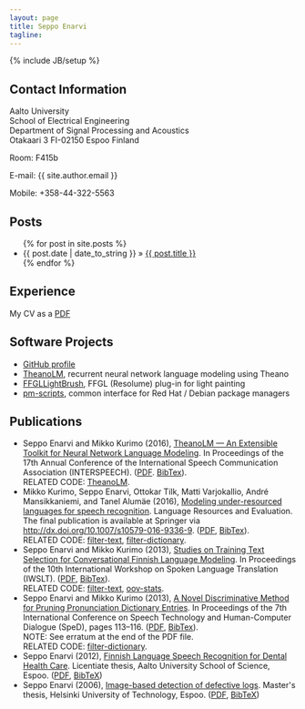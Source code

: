 ```yaml
---
layout: page
title: Seppo Enarvi
tagline:
---
```

{% include JB/setup %}

## Contact Information

Aalto University  
School of Electrical Engineering  
Department of Signal Processing and Acoustics  
Otakaari 3
FI-02150 Espoo
Finland

Room: F415b

E-mail: {{ site.author.email }}

Mobile: +358-44-322-5563

## Posts

<ul class="posts">
  {% for post in site.posts %}
    <li><span>{{ post.date | date_to_string }}</span> &raquo; <a href="{{ BASE_PATH }}{{ post.url }}">{{ post.title }}</a></li>
  {% endfor %}
</ul>

## Experience

My CV as a <a href="cv.pdf">PDF</a>

## Software Projects

<ul>
  <li><a href="https://github.com/{{ site.author.github }}/">GitHub profile</a></li>
  <li><a href="https://github.com/senarvi/theanolm/">TheanoLM</a>, recurrent neural network language modeling using Theano</li>
  <li><a href="https://github.com/senarvi/senarvi-freeframe/tree/master/FFGLLightBrush">FFGLLightBrush</a>, FFGL (Resolume) plug-in for light painting</li>
  <li><a href="https://github.com/senarvi/senarvi-unix/tree/master/pm-scripts">pm-scripts</a>, common interface for Red Hat / Debian package managers</li>
</ul>

## Publications

<ul>
  <li>
    Seppo Enarvi and Mikko Kurimo (2016),
    <a href="http://www.isca-speech.org/archive/Interspeech_2016/abstracts/0618.html">TheanoLM &mdash; An Extensible Toolkit for Neural Network Language Modeling</a>.
    In Proceedings of the 17th Annual Conference of the International Speech Communication Association (INTERSPEECH).
    (<a href="publications/interspeech2016.pdf">PDF</a>.
    <a href="publications/interspeech2016.bib">BibTex</a>).<br />
    RELATED CODE: <a href="https://github.com/senarvi/theanolm">TheanoLM</a>.
  </li>
  <li>
    Mikko Kurimo, Seppo Enarvi, Ottokar Tilk, Matti Varjokallio, André Mansikkaniemi, and Tanel Alumäe (2016),
    <a href="http://dx.doi.org/10.1007/s10579-016-9336-9">Modeling under-resourced languages for speech recognition</a>.
    Language Resources and Evaluation.
    The final publication is available at Springer via <a href="http://dx.doi.org/10.1007/s10579-016-9336-9">http://dx.doi.org/10.1007/s10579-016-9336-9</a>.
    (<a href="publications/lre2016.pdf">PDF</a>,
    <a href="publications/lre2016.bib">BibTex</a>).<br />
    RELATED CODE: <a href="https://github.com/senarvi/senarvi-speech/tree/master/filter-text">filter-text</a>,
    <a href="https://github.com/senarvi/senarvi-speech/tree/master/filter-dictionary">filter-dictionary</a>.
  </li>
  <li>
    Seppo Enarvi and Mikko Kurimo (2013),
    <a href="http://workshop2013.iwslt.org/downloads/Studies_on_Training_Text_Selection_for_Conversational_Finnish_Language_Modeling.pdf">
    Studies on Training Text Selection for Conversational Finnish Language Modeling</a>.
    In Proceedings of the 10th International Workshop on Spoken Language Translation (IWSLT).
    (<a href="publications/iwslt2013.pdf">PDF</a>,
    <a href="publications/iwslt2013.bib">BibTex</a>).<br />
    RELATED CODE: <a href="https://github.com/senarvi/senarvi-speech/tree/master/filter-text">filter-text</a>,
    <a href="https://github.com/senarvi/senarvi-speech/tree/master/oov-stats">oov-stats</a>.
  </li>
  <li>
    Seppo Enarvi and Mikko Kurimo (2013),
    <a href="http://ieeexplore.ieee.org/xpl/articleDetails.jsp?arnumber=6682659">
      A Novel Discriminative Method for Pruning Pronunciation Dictionary Entries</a>.
    In Proceedings of the 7th International Conference on Speech Technology and Human-Computer Dialogue (SpeD), pages 113&ndash;116.
    (<a href="publications/sped2013.pdf">PDF</a>,
    <a href="publications/sped2013.bib">BibTex</a>).<br />
    NOTE: See erratum at the end of the PDF file.<br />
    RELATED CODE: <a href="https://github.com/senarvi/senarvi-speech/tree/master/filter-dictionary">filter-dictionary</a>.
  </li>
  <li>
    Seppo Enarvi (2012),
    <a href="https://aaltodoc.aalto.fi/handle/123456789/6044">
      Finnish Language Speech Recognition for Dental Health Care</a>.
    Licentiate thesis, Aalto University School of Science, Espoo.
    (<a href="publications/lic_enarvi_seppo_2012.pdf">PDF</a>,
    <a href="publications/lic_enarvi_seppo_2012.bib">BibTeX</a>)
  </li>
  <li>
    Seppo Enarvi (2006),
    <a href="https://aaltodoc.aalto.fi/handle/123456789/9031">
      Image-based detection of defective logs</a>.
    Master's thesis, Helsinki University of Technology, Espoo.
    (<a href="publications/master_enarvi_seppo_2006.pdf">PDF</a>,
    <a href="publications/master_enarvi_seppo_2006.bib">BibTeX</a>)
  </li>
</ul>
